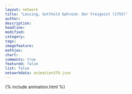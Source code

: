 ```yaml
---
layout: network
title: "Lessing, Gotthold Ephraim: Der Freigeist (1755)"
author:
description:
headline:
modified:
category:
tags:
imagefeature: 
mathjax: 
chart: 
comments: true
featured: false
list: false
networkdata: animation379.json
---
```

{% include animation.html %}
